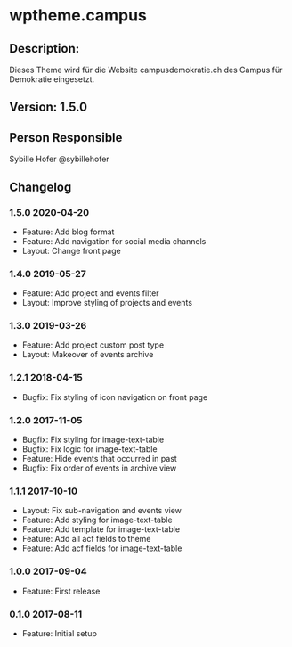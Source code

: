 # wptheme.campus

## Description:

Dieses Theme wird für die Website campusdemokratie.ch des Campus für Demokratie eingesetzt.

## Version: 1.5.0

## Person Responsible

Sybille Hofer @sybillehofer

## Changelog

### 1.5.0 2020-04-20

* Feature: Add blog format
* Feature: Add navigation for social media channels
* Layout: Change front page

### 1.4.0 2019-05-27

* Feature: Add project and events filter
* Layout: Improve styling of projects and events

### 1.3.0 2019-03-26

* Feature: Add project custom post type
* Layout: Makeover of events archive

### 1.2.1 2018-04-15

* Bugfix: Fix styling of icon navigation on front page

### 1.2.0 2017-11-05

* Bugfix: Fix styling for image-text-table
* Bugfix: Fix logic for image-text-table
* Feature: Hide events that occurred in past
* Bugfix: Fix order of events in archive view

### 1.1.1 2017-10-10

* Layout: Fix sub-navigation and events view
* Feature: Add styling for image-text-table
* Feature: Add template for image-text-table
* Feature: Add all acf fields to theme
* Feature: Add acf fields for image-text-table

### 1.0.0 2017-09-04

* Feature: First release

### 0.1.0 2017-08-11

* Feature: Initial setup
